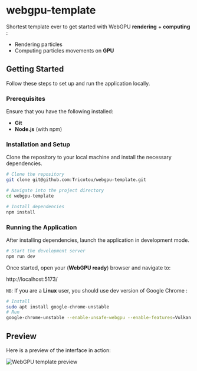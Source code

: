 # webgpu-template

Shortest template ever to get started with WebGPU **rendering** + **computing** :

-   Rendering particles
-   Computing particles movements on **GPU**

## Getting Started

Follow these steps to set up and run the application locally.

### Prerequisites

Ensure that you have the following installed:

-   **Git**
-   **Node.js** (with npm)

### Installation and Setup

Clone the repository to your local machine and install the necessary dependencies.

```bash
# Clone the repository
git clone git@github.com:Tricotou/webgpu-template.git

# Navigate into the project directory
cd webgpu-template

# Install dependencies
npm install
```

### Running the Application

After installing dependencies, launch the application in development mode.

```bash
# Start the development server
npm run dev
```

Once started, open your (**WebGPU ready**) browser and navigate to:

http://localhost:5173/

`NB`: If you are a **Linux** user, you should use dev version of Google Chrome :

```bash
# Install
sudo apt install google-chrome-unstable
# Run
google-chrome-unstable --enable-unsafe-webgpu --enable-features=Vulkan http://localhost:5173/
```

## Preview

Here is a preview of the interface in action:

![WebGPU template preview](public/preview.gif)
